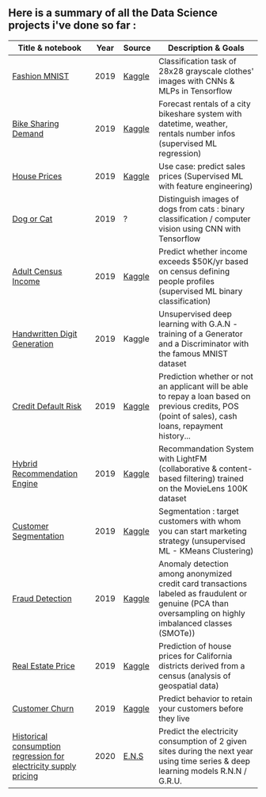 Here is a summary of all the Data Science projects i've done so far :
---

| Title & notebook | Year | Source | Description & Goals  | 
| --- | --- | --- | --- |
| [Fashion MNIST](https://github.com/obrunet/Kaggle_kernels/blob/master/Fashion%20MNIST/Kaggle/fashion_mnist.ipynb) | 2019 | [Kaggle](https://www.kaggle.com/obrunet/fashion-mnist) | Classification task of 28x28 grayscale clothes' images with CNNs & MLPs in Tensorflow |
| [Bike Sharing Demand](https://github.com/obrunet/Kaggle_kernels/blob/master/Bike-Sharing-Demand/Kaggle/Bike_sharing.ipynb) | 2019 | [Kaggle](https://www.kaggle.com/obrunet/bike-sharing-demand) | Forecast rentals of a city bikeshare system with datetime, weather, rentals number infos (supervised ML regression)
| [House Prices](https://github.com/obrunet/Kaggle_kernels/blob/master/House-prices/kaggle/house_prices.ipynb) | 2019 | [Kaggle](https://www.kaggle.com/obrunet/house-prices) | Use case: predict sales prices (Supervised ML with feature engineering)
| [Dog or Cat](https://github.com/obrunet/Kaggle_kernels/blob/master/Dogs-vs-Cats/Kaggle/dogs_vs_cats.ipynb) | 2019 | ? | Distinguish images of dogs from cats : binary classification / computer vision using CNN with Tensorflow 
| [Adult Census Income](https://github.com/obrunet/Kaggle_kernels/blob/master/Adult%20Census%20Income/Adult%20Census%20Income.ipynb) | 2019 | [Kaggle](https://www.kaggle.com/obrunet/adult-census-income) | Predict whether income exceeds $50K/yr based on census defining people profiles (supervised ML binary classification)
| [Handwritten Digit Generation](https://github.com/obrunet/Kaggle_kernels/blob/master/Digit_generator/kaggle/Digit-Generator.ipynb) | 2019 | Kaggle | Unsupervised deep learning with G.A.N - training of a Generator and a Discriminator with the famous MNIST dataset |
| [Credit Default Risk](https://github.com/obrunet/Kaggle_kernels/blob/master/Home-Credit/Kaggle/Home_credit_default_risk.ipynb) | 2019 | [Kaggle](https://www.kaggle.com/obrunet/home-credit-default-risk) | Prediction whether or not an applicant will be able to repay a loan based on previous credits, POS (point of sales), cash loans, repayment history...
| [Hybrid Recommendation Engine](https://github.com/obrunet/Kaggle_kernels/blob/master/recommendation/Kaggle/Hybrid_Recommendation_Engine.ipynb) | 2019 | [Kaggle](https://www.kaggle.com/obrunet/recommandation-system)  | Recommandation System with LightFM (collaborative & content-based filtering) trained on the MovieLens 100K dataset
| [Customer Segmentation](https://github.com/obrunet/Kaggle_kernels/blob/master/Fraud%20Detection/Fraud-Detection.ipynb) | 2019 | [Kaggle](https://www.kaggle.com/obrunet/customer-segmentation-k-means-analysis) | Segmentation : target customers with whom you can start marketing strategy (unsupervised ML - KMeans Clustering)
| [Fraud Detection](https://github.com/obrunet/Kaggle_kernels/blob/master/Customer%20Segmentation%20-%20K-Means%20Analysis/k_means.ipynb) | 2019 | [Kaggle](https://www.kaggle.com/obrunet/credit-card-fraud-detection) | Anomaly detection among anonymized credit card transactions labeled as fraudulent or genuine (PCA than oversampling on highly imbalanced classes (SMOTe))
| [Real Estate Price](https://github.com/obrunet/Kaggle_kernels/blob/master/Real-Estate-Price/California%20Housing%20Prices.ipynb) | 2019 | [Kaggle](https://www.kaggle.com/obrunet/california-housing-prices) | Prediction of house prices for California districts derived from a census (analysis of geospatial data)
| [Customer Churn](https://github.com/obrunet/Kaggle_kernels/blob/master/Customer-Churn/01-Customer-churn_completed.ipynb) | 2019 | [Kaggle](https://www.kaggle.com/obrunet/customer-churn) | Predict behavior to retain your customers before they live
| [Historical consumption regression for electricity supply pricing](https://github.com/obrunet/E.N.S_Data_Challenges/blob/master/Historical-consumption-regression-for-electricity-supply-pricing-master/README.md) | 2020 | [E.N.S](https://challengedata.ens.fr/challenges/12) | Predict the electricity consumption of 2 given sites during the next year using time series & deep learning models R.N.N / G.R.U.
